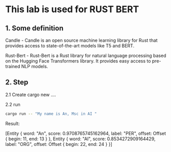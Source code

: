 # This lab is used for RUST BERT
 ## 1. Some definition

 Candle - Candle is an open source machine learning library for Rust that provides access to state-of-the-art models like T5 and BERT.

 Rust-Bert - Rust-Bert is a Rust library for natural language processing based on the Hugging Face Transformers library. It provides easy access to pre-trained NLP models.

## 2. Step

2.1 Create cargo new ....

2.2 run

```bash
cargo run -- "My name is An, Msc in AI "
```

Result:

[Entity { word: "An", score: 0.9708765745162964, label: "PER", offset: Offset { begin: 11, end: 13 } }, Entity { word: "AI", score: 0.8534272909164429, label: "ORG", offset: Offset { begin: 22, end: 24 } }]